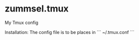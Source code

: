 # zummsel.tmux
My Tmux config

Installation:
The config file is to be places in 
´´´
~/.tmux.conf
´´´
